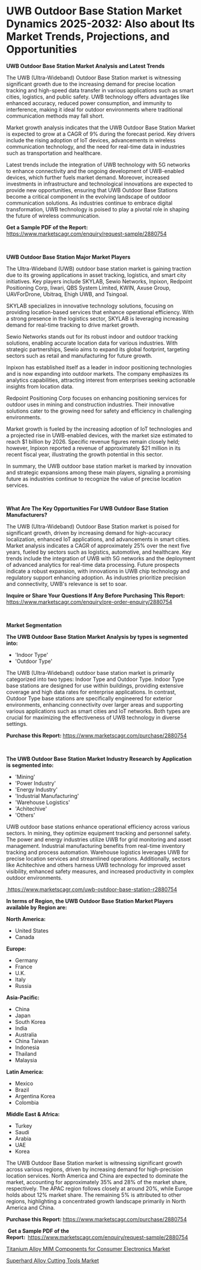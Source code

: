 <p><h1>UWB Outdoor Base Station Market Dynamics 2025-2032: Also about Its Market Trends, Projections, and Opportunities</h1></p><p><strong>UWB Outdoor Base Station Market Analysis and Latest Trends</strong></p>
<p><p>The UWB (Ultra-Wideband) Outdoor Base Station market is witnessing significant growth due to the increasing demand for precise location tracking and high-speed data transfer in various applications such as smart cities, logistics, and public safety. UWB technology offers advantages like enhanced accuracy, reduced power consumption, and immunity to interference, making it ideal for outdoor environments where traditional communication methods may fall short.</p><p>Market growth analysis indicates that the UWB Outdoor Base Station Market is expected to grow at a CAGR of 9% during the forecast period. Key drivers include the rising adoption of IoT devices, advancements in wireless communication technology, and the need for real-time data in industries such as transportation and healthcare.</p><p>Latest trends include the integration of UWB technology with 5G networks to enhance connectivity and the ongoing development of UWB-enabled devices, which further fuels market demand. Moreover, increased investments in infrastructure and technological innovations are expected to provide new opportunities, ensuring that UWB Outdoor Base Stations become a critical component in the evolving landscape of outdoor communication solutions. As industries continue to embrace digital transformation, UWB technology is poised to play a pivotal role in shaping the future of wireless communication.</p></p>
<p><strong>Get a Sample PDF of the Report:&nbsp;</strong> <a href="https://www.marketscagr.com/enquiry/request-sample/2880754?utm_campaign=2110&utm_medium=2&utm_source=Github&utm_content=ia&utm_term=12032025&utm_id=uwb-outdoor-base-station">https://www.marketscagr.com/enquiry/request-sample/2880754</a></p>
<p>&nbsp;</p>
<p><strong>UWB Outdoor Base Station Major Market Players</strong></p>
<p><p>The Ultra-Wideband (UWB) outdoor base station market is gaining traction due to its growing applications in asset tracking, logistics, and smart city initiatives. Key players include SKYLAB, Sewio Networks, Inpixon, Redpoint Positioning Corp, Iiwari, QBS System Limited, KWIN, Axuse Group, UAVForDrone, Ubitraq, Ehigh UWB, and Tsingoal.</p><p>SKYLAB specializes in innovative technology solutions, focusing on providing location-based services that enhance operational efficiency. With a strong presence in the logistics sector, SKYLAB is leveraging increasing demand for real-time tracking to drive market growth.</p><p>Sewio Networks stands out for its robust indoor and outdoor tracking solutions, enabling accurate location data for various industries. With strategic partnerships, Sewio aims to expand its global footprint, targeting sectors such as retail and manufacturing for future growth.</p><p>Inpixon has established itself as a leader in indoor positioning technologies and is now expanding into outdoor markets. The company emphasizes its analytics capabilities, attracting interest from enterprises seeking actionable insights from location data.</p><p>Redpoint Positioning Corp focuses on enhancing positioning services for outdoor uses in mining and construction industries. Their innovative solutions cater to the growing need for safety and efficiency in challenging environments.</p><p>Market growth is fueled by the increasing adoption of IoT technologies and a projected rise in UWB-enabled devices, with the market size estimated to reach $1 billion by 2026. Specific revenue figures remain closely held; however, Inpixon reported a revenue of approximately $21 million in its recent fiscal year, illustrating the growth potential in this sector.</p><p>In summary, the UWB outdoor base station market is marked by innovation and strategic expansions among these main players, signaling a promising future as industries continue to recognize the value of precise location services.</p></p>
<p>&nbsp;</p>
<p><strong>What Are The Key Opportunities For UWB Outdoor Base Station Manufacturers?</strong></p>
<p><p>The UWB (Ultra-Wideband) Outdoor Base Station market is poised for significant growth, driven by increasing demand for high-accuracy localization, enhanced IoT applications, and advancements in smart cities. Market analysis indicates a CAGR of approximately 25% over the next five years, fueled by sectors such as logistics, automotive, and healthcare. Key trends include the integration of UWB with 5G networks and the deployment of advanced analytics for real-time data processing. Future prospects indicate a robust expansion, with innovations in UWB chip technology and regulatory support enhancing adoption. As industries prioritize precision and connectivity, UWB's relevance is set to soar.</p></p>
<p><strong>Inquire or Share Your Questions If Any Before Purchasing This Report:</strong> <a href="https://www.marketscagr.com/enquiry/pre-order-enquiry/2880754?utm_campaign=2110&utm_medium=2&utm_source=Github&utm_content=ia&utm_term=12032025&utm_id=uwb-outdoor-base-station">https://www.marketscagr.com/enquiry/pre-order-enquiry/2880754</a></p>
<p>&nbsp;</p>
<p><strong>Market Segmentation</strong></p>
<p><strong>The UWB Outdoor Base Station Market Analysis by types is segmented into:</strong></p>
<p><ul><li>'Indoor Type'</li><li>'Outdoor Type'</li></ul></p>
<p><p>The UWB (Ultra-Wideband) outdoor base station market is primarily categorized into two types: Indoor Type and Outdoor Type. Indoor Type base stations are designed for use within buildings, providing extensive coverage and high data rates for enterprise applications. In contrast, Outdoor Type base stations are specifically engineered for exterior environments, enhancing connectivity over larger areas and supporting various applications such as smart cities and IoT networks. Both types are crucial for maximizing the effectiveness of UWB technology in diverse settings.</p></p>
<p><strong>Purchase this Report:&nbsp;</strong><a href="https://www.marketscagr.com/purchase/2880754?utm_campaign=2110&utm_medium=2&utm_source=Github&utm_content=ia&utm_term=12032025&utm_id=uwb-outdoor-base-station">https://www.marketscagr.com/purchase/2880754</a></p>
<p>&nbsp;</p>
<p><strong>The UWB Outdoor Base Station Market Industry Research by Application is segmented into:</strong></p>
<p><ul><li>'Mining'</li><li>'Power Industry'</li><li>'Energy Industry'</li><li>'Industrial Manufacturing'</li><li>'Warehouse Logistics'</li><li>'Achitechive'</li><li>'Others'</li></ul></p>
<p><p>UWB outdoor base stations enhance operational efficiency across various sectors. In mining, they optimize equipment tracking and personnel safety. The power and energy industries utilize UWB for grid monitoring and asset management. Industrial manufacturing benefits from real-time inventory tracking and process automation. Warehouse logistics leverages UWB for precise location services and streamlined operations. Additionally, sectors like Achitechive and others harness UWB technology for improved asset visibility, enhanced safety measures, and increased productivity in complex outdoor environments.</p></p>
<p><a href="https://www.marketscagr.com/uwb-outdoor-base-station-r2880754?utm_campaign=2110&utm_medium=2&utm_source=Github&utm_content=ia&utm_term=12032025&utm_id=uwb-outdoor-base-station">&nbsp;https://www.marketscagr.com/uwb-outdoor-base-station-r2880754</a></p>
<p><strong>In terms of Region, the UWB Outdoor Base Station Market Players available by Region are:</strong></p>
<p>
    <p> <strong> North America: </strong>
        <ul>
            <li>United States</li>
            <li>Canada</li>
        </ul>
        </p> 
    <p> <strong> Europe: </strong>
        <ul>
            <li>Germany</li>
            <li>France</li>
            <li>U.K.</li>
            <li>Italy</li>
            <li>Russia</li>
        </ul>
        </p> 
    <p> <strong> Asia-Pacific: </strong>
        <ul>
            <li>China</li>
            <li>Japan</li>
            <li>South Korea</li>
            <li>India</li>
            <li>Australia</li>
            <li>China Taiwan</li>
            <li>Indonesia</li>
            <li>Thailand</li>
            <li>Malaysia</li>
        </ul>
        </p> 
    <p> <strong> Latin America: </strong>
        <ul>
            <li>Mexico</li>
            <li>Brazil</li>
            <li>Argentina Korea</li>
            <li>Colombia</li>
        </ul>
        </p> 
    <p> <strong> Middle East & Africa: </strong>
        <ul>
            <li>Turkey</li>
            <li>Saudi</li>
            <li>Arabia</li>
            <li>UAE</li>
            <li>Korea</li>
        </ul>
    </p>
    </p>
<p><p>The UWB Outdoor Base Station market is witnessing significant growth across various regions, driven by increasing demand for high-precision location services. North America and China are expected to dominate the market, accounting for approximately 35% and 28% of the market share, respectively. The APAC region follows closely at around 20%, while Europe holds about 12% market share. The remaining 5% is attributed to other regions, highlighting a concentrated growth landscape primarily in North America and China.</p></p>
<p><strong>Purchase this Report: </strong><a href="https://www.marketscagr.com/purchase/2880754?utm_campaign=2110&utm_medium=2&utm_source=Github&utm_content=ia&utm_term=12032025&utm_id=uwb-outdoor-base-station">https://www.marketscagr.com/purchase/2880754</a></p>
<p>&nbsp;<strong>Get a Sample PDF of the Report:&nbsp;&nbsp;</strong><a href="https://www.marketscagr.com/enquiry/request-sample/2880754?utm_campaign=2110&utm_medium=2&utm_source=Github&utm_content=ia&utm_term=12032025&utm_id=uwb-outdoor-base-station">https://www.marketscagr.com/enquiry/request-sample/2880754</a></p>
<p><strong></strong></p>
<p><p><a href="https://github.com/dichkotuanny/Market-Research-Report-List-1/blob/main/titanium-alloy-mim-components-for-consumer-electronics-market.md?utm_campaign=2110&utm_medium=2&utm_source=Github&utm_content=ia&utm_term=12032025&utm_id=uwb-outdoor-base-station">Titanium Alloy MIM Components for Consumer Electronics Market</a></p><p><a href="https://github.com/ashepherd82/Market-Research-Report-List-7/blob/main/superhard-alloy-cutting-tools-market.md?utm_campaign=2110&utm_medium=2&utm_source=Github&utm_content=ia&utm_term=12032025&utm_id=uwb-outdoor-base-station">Superhard Alloy Cutting Tools Market</a></p></p>